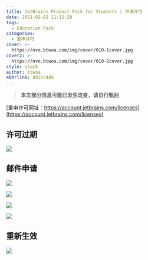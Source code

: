 ```yaml
---
title: JetBrains Product Pack for Students | 申请许可
date: 2021-02-02 11:12:29
tags:
  - Education Pack
categories:
  - 重申许可
cover: >-
  https://ovo.btwoa.com/img/cover/010-1cover.jpg
cover2: >-
  https://ovo.btwoa.com/img/cover/010-2cover.jpg
style: stack
author: btwoa
abbrlink: 8d1cc4da
---
```


> **本文部分信息可能已发生改变，请自行甄别**

[重申许可网址：https://account.jetbrains.com/licenses](https://account.jetbrains.com/licenses)

## 许可过期

![](https://ovo.btwoa.com/img/webp/202202021634705.webp)

## 邮件申请

![](https://ovo.btwoa.com/img/webp/202202021647383.webp)

![](https://ovo.btwoa.com/img/webp/202202021648775.webp)

![](https://ovo.btwoa.com/img/webp/202202021648918.webp)

![](https://ovo.btwoa.com/img/webp/202202021649074.webp)

## 重新生效

![](https://ovo.btwoa.com/img/webp/202202021649457.webp)